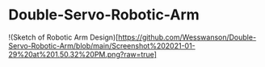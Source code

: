 # Double-Servo-Robotic-Arm

!(Sketch of Robotic Arm Design)[https://github.com/Wesswanson/Double-Servo-Robotic-Arm/blob/main/Screenshot%202021-01-29%20at%201.50.32%20PM.png?raw=true]
